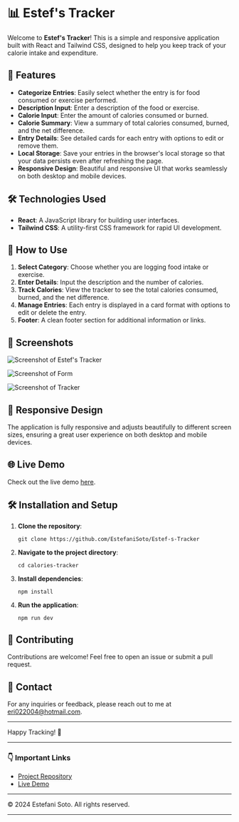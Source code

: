 <h1>📊 Estef's Tracker</h1>

<p>Welcome to <strong>Estef's Tracker</strong>! This is a simple and responsive application built with React and Tailwind CSS, designed to help you keep track of your calorie intake and expenditure.</p>

<h2>🚀 Features</h2>

<ul>
  <li><strong>Categorize Entries</strong>: Easily select whether the entry is for food consumed or exercise performed.</li>
  <li><strong>Description Input</strong>: Enter a description of the food or exercise.</li>
  <li><strong>Calorie Input</strong>: Enter the amount of calories consumed or burned.</li>
  <li><strong>Calorie Summary</strong>: View a summary of total calories consumed, burned, and the net difference.</li>
  <li><strong>Entry Details</strong>: See detailed cards for each entry with options to edit or remove them.</li>
  <li><strong>Local Storage</strong>: Save your entries in the browser's local storage so that your data persists even after refreshing the page.</li>
  <li><strong>Responsive Design</strong>: Beautiful and responsive UI that works seamlessly on both desktop and mobile devices.</li>
</ul>

<h2>🛠️ Technologies Used</h2>

<ul>
  <li><strong>React</strong>: A JavaScript library for building user interfaces.</li>
  <li><strong>Tailwind CSS</strong>: A utility-first CSS framework for rapid UI development.</li>
</ul>

<h2>📝 How to Use</h2>

<ol>
  <li><strong>Select Category</strong>: Choose whether you are logging food intake or exercise.</li>
  <li><strong>Enter Details</strong>: Input the description and the number of calories.</li>
  <li><strong>Track Calories</strong>: View the tracker to see the total calories consumed, burned, and the net difference.</li>
  <li><strong>Manage Entries</strong>: Each entry is displayed in a card format with options to edit or delete the entry.</li>
  <li><strong>Footer</strong>: A clean footer section for additional information or links.</li>
</ol>

<h2>🎨 Screenshots</h2>

<p><img src="![image](https://github.com/EstefaniSoto/Estef-s-Tracker/assets/107286035/a55f86fb-41c8-40bd-856d-dc017a25b1e2)" alt="Screenshot of Estef's Tracker"></p>
<p><img src="![image](https://github.com/EstefaniSoto/Estef-s-Tracker/assets/107286035/59552f7c-2231-4be1-b14d-4f9934a5deb2)" alt="Screenshot of Form"></p>
<p><img src="![image](https://github.com/EstefaniSoto/Estef-s-Tracker/assets/107286035/2ef6bef0-d201-4d6c-95b2-6f9bd7733ed7)" alt="Screenshot of Tracker"></p>

<h2>📱 Responsive Design</h2>

<p>The application is fully responsive and adjusts beautifully to different screen sizes, ensuring a great user experience on both desktop and mobile devices.</p>

<h2>🌐 Live Demo</h2>

<p>Check out the live demo <a href="https://estefstracker.netlify.app/">here</a>.</p>

<h2>🛠️ Installation and Setup</h2>

<ol>
  <li><strong>Clone the repository</strong>:
    <pre><code>git clone https://github.com/EstefaniSoto/Estef-s-Tracker </code></pre>
  </li>
  <li><strong>Navigate to the project directory</strong>:
    <pre><code>cd calories-tracker</code></pre>
  </li>
  <li><strong>Install dependencies</strong>:
    <pre><code>npm install</code></pre>
  </li>
  <li><strong>Run the application</strong>:
    <pre><code>npm run dev</code></pre>
  </li>
</ol>

<h2>🤝 Contributing</h2>

<p>Contributions are welcome! Feel free to open an issue or submit a pull request.</p>

<h2>📧 Contact</h2>

<p>For any inquiries or feedback, please reach out to me at <a href="mailto:eri022004@hotmail.com">eri022004@hotmail.com</a>.</p>

<hr>

<p>Happy Tracking! 🎉</p>

<hr>

<h3>👇 Important Links</h3>

<ul>
  <li><a href="https://github.com/EstefaniSoto/Estef-s-Tracker">Project Repository</a></li>
  <li><a href="https://estefstracker.netlify.app/">Live Demo</a></li>
</ul>

<hr>

<p>© 2024 Estefani Soto. All rights reserved.</p>

<hr>


